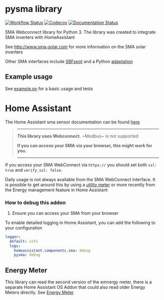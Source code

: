 # pysma library

[![Workflow Status](https://github.com/kellerza/pysma/actions/workflows/main.yml/badge.svg?branch=master)](https://github.com/kellerza/pysma/actions)
[![Codecov](https://codecov.io/gh/kellerza/pysma/branch/master/graph/badge.svg)](https://codecov.io/gh/kellerza/pysma)
[![Documentation Status](https://readthedocs.org/projects/pysma/badge/?version=latest)](https://pysma.readthedocs.io/en/latest/?badge=latest)

SMA Webconnect library for Python 3. The library was created
to integrate SMA inverters with HomeAssistant

See <http://www.sma-solar.com> for more information on the SMA solar
inverters

Other SMA interfaces include [SBFspot](https://github.com/SBFspot/SBFspot/) and a
Python [adaptation](https://github.com/TD22057/T-Home/)

## Example usage

See [example.py](./example.py) for a basic usage and tests

# Home Assistant

The Home Assistant sma sensor documentation can be found
[here](https://www.home-assistant.io/components/sma)

> ---
>
> **This library uses Webconnect.** ~Modbus~ is not supported
>
> **If you can access your SMA via your browser, this might work for you.**
>
> ---

If you access your SMA WebConnect via `https://` you should set both
`ssl: true` and `verify_ssl: false`.

Daily usage is not always available from the SMA WebConnect interface.
It is possible to get around this by using a
[utility meter](https://www.home-assistant.io/components/utility_meter)
or more recently from the Energy management feature in Home Assistant

### How to debug this addon

1. Ensure you can access your SMA from your browser

To enable detailed logging in Home Assistant, you can add the following to your configuration

```yaml
logger:
  default: info
  logs:
    homeassistant.components.sma: debug
    pysma: debug
```

## Energy Meter

This library can read the second version of the emnergy meter, there is a separate Home Assistant OS Addon that could also read older Energy Meters directly. See [Energy Meter](https://github.com/kellerza/hassio-sma-em)
